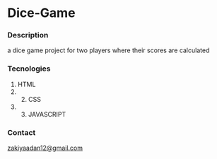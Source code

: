 # Dice-Game
### Description
a dice game project for two players where their scores are calculated
### Tecnologies
1. HTML
2. 2. CSS
3. 3. JAVASCRIPT
### Contact 
zakiyaadan12@gmail.com
